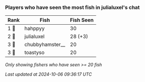 ### Players who have seen the most fish in julialuxel's chat
| Rank | Fish | Fish Seen |
|------|--------|-----------|
| 1 🥇  | hahppyy  | 30 |
| 2 🥈  | julialuxel  | 28 (+3) |
| 3 🥉  | chubbyhamster__  | 20 |
| 3 🥉  | toastyso  | 20 |

_Only showing fishers who have seen >= 20 fish_

_Last updated at 2024-10-06 09:36:17 UTC_